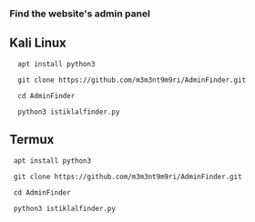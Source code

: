 ### Find the website's admin panel


## Kali Linux

      apt install python3
 
      git clone https://github.com/m3m3nt9m9ri/AdminFinder.git
 
      cd AdminFinder
 
      python3 istiklalfinder.py


## Termux

     apt install python3

     git clone https://github.com/m3m3nt9m9ri/AdminFinder.git

     cd AdminFinder

     python3 istiklalfinder.py

